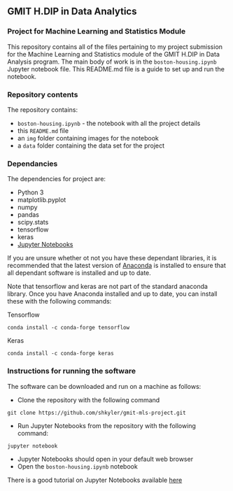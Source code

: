 ## GMIT H.DIP in Data Analytics
### Project for Machine Learning and Statistics Module

This repository contains all of the files pertaining to my project submission for the Machine Learning and Statistics module of the GMIT H.DIP in Data Analysis program. The main body of work is in the `boston-housing.ipynb` Jupyter notebook file. This README.md file is a guide to set up and run the notebook.

### Repository contents

The repository contains:
* `boston-housing.ipynb` - the notebook with all the project details
* this `README.md` file
* an `img` folder containing images for the notebook
* a `data` folder containing the data set for the project

### Dependancies

The dependencies for project are:
* Python 3
* matplotlib.pyplot
* numpy
* pandas
* scipy.stats
* tensorflow
* keras
* [Jupyter Notebooks](https://jupyter.org/)

If you are unsure whether ot not you have these dependant libraries, it is recommended that the latest version of [Anaconda](https://www.anaconda.com/) is installed to ensure that all dependant software is installed and up to date.

Note that tensorflow and keras are not part of the standard anaconda library. Once you have Anaconda installed and up to date, you can install these with the following commands:

Tensorflow
```
conda install -c conda-forge tensorflow 
```
Keras
```
conda install -c conda-forge keras
```
### Instructions for running the software

The software can be downloaded and run on a machine as follows:

* Clone the repository with the following command
```
git clone https://github.com/shkyler/gmit-mls-project.git
```
* Run Jupyter Notebooks from the repository with the following command:
```
jupyter notebook
```
* Jupyter Notebooks should open in your default web browser
* Open the `boston-housing.ipynb` notebook

There is a good tutorial on Jupyter Notebooks available [here](https://www.dataquest.io/blog/jupyter-notebook-tutorial/)